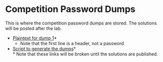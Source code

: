 # Competition Password Dumps  

This is where the competition password dumps are stored.  The solutions will be posted after the lab.  
* [Plaintext for dump 1](https://github.com/JonZeolla/Presentation_Materials/tree/master/Password-Cracking_2015-09-24/Competition/Password_Dumps/.Solutions/Dump1-Competition-Plaintext.txt)\*  
  * Note that the first line is a header, not a password  
* [Script to generate the dumps](https://github.com/JonZeolla/Presentation_Materials/tree/master/Password-Cracking_2015-09-24/Competition/Password_Dumps/.Solutions/Gen-Competition.sh)\*  
\* Note that these links will be broken until the solutions are published.  

